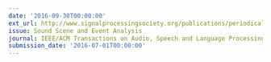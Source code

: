 ```yaml
---
date: '2016-09-30T00:00:00'
ext_url: http://www.signalprocessingsociety.org/publications/periodicals/taslp/
issue: Sound Scene and Event Analysis
journal: IEEE/ACM Transactions on Audio, Speech and Language Processing
submission_date: '2016-07-01T00:00:00'
---
```

